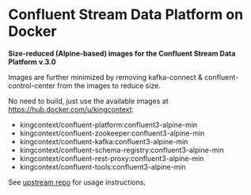 
Confluent Stream Data Platform on Docker
========================================

**Size-reduced (Alpine-based) images for the Confluent Stream Data Platform v.3.0**

Images are further minimized by removing kafka-connect & confluent-control-center from the images to reduce size.

No need to build, just use the available images at https://hub.docker.com/u/kingcontext:
- kingcontext/confluent-platform:confluent3-alpine-min
- kingcontext/confluent-zookeeper:confluent3-alpine-min
- kingcontext/confluent-kafka:confluent3-alpine-min
- kingcontext/confluent-schema-registry:confluent3-alpine-min
- kingcontext/confluent-rest-proxy:confluent3-alpine-min
- kingcontext/confluent-tools:confluent3-alpine-min

See [upstream repo](https://github.com/confluentinc/docker-images) for usage instructions.
